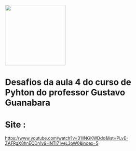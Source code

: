 <img src="https://www.tshirtgeek.com.br/wp-content/uploads/2021/03/com001.jpg" width="200rem"/>

# Desafios da aula 4 do curso de Pyhton do professor Gustavo Guanabara
# Site : 
https://www.youtube.com/watch?v=31llNGKWDdo&list=PLvE-ZAFRgX8hnECDn1v9HNTI71veL3oW0&index=5


